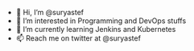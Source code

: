 - 👋 Hi, I’m @suryastef
- 👀 I’m interested in Programming and DevOps stuffs
- 🌱 I’m currently learning Jenkins and Kubernetes
- 📫 Reach me on twitter at @suryastef

<!---
suryastef/suryastef is a ✨ special ✨ repository because its `README.md` (this file) appears on your GitHub profile.
You can click the Preview link to take a look at your changes.
--->
